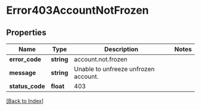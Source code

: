 # Error403AccountNotFrozen

## Properties

Name | Type | Description | Notes
------------ | ------------- | ------------- | -------------
**error_code** | **string** | account.not.frozen |
**message** | **string** | Unable to unfreeze unfrozen account. |
**status_code** | **float** | 403 |

[[Back to Index]](../index.md)
